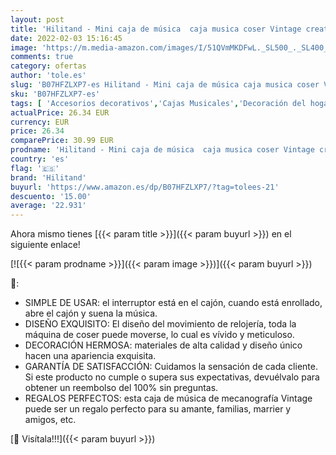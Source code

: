 ```yaml
---
layout: post
title: 'Hilitand - Mini caja de música  caja musica coser Vintage creativa decoración de mesa de regalo Retro juguetes de regalo de Navidad'
date: 2022-02-03 15:16:45
image: 'https://m.media-amazon.com/images/I/51QVmMKDFwL._SL500_._SL400_.jpg'
comments: true
category: ofertas
author: 'tole.es'
slug: 'B07HFZLXP7-es Hilitand - Mini caja de música caja musica coser Vintage...'
sku: 'B07HFZLXP7-es'
tags: [ 'Accesorios decorativos','Cajas Musicales','Decoración del hogar','Hogar y cocina','hilitand','navidad', ]
actualPrice: 26.34 EUR
currency: EUR
price: 26.34
comparePrice: 30.99 EUR
prodname: 'Hilitand - Mini caja de música  caja musica coser Vintage creativa decoración de mesa de regalo Retro juguetes de regalo de Navidad'
country: 'es'
flag: '🇪🇸'
brand: 'Hilitand'
buyurl: 'https://www.amazon.es/dp/B07HFZLXP7/?tag=tolees-21'
descuento: '15.00'
average: '22.931'
---
```


Ahora mismo tienes [{{< param title >}}]({{< param buyurl >}}) en el siguiente enlace!

[![{{< param prodname >}}]({{< param image >}})]({{< param buyurl >}})

🔎:

- SIMPLE DE USAR: el interruptor está en el cajón, cuando está enrollado, abre el cajón y suena la música.
- DISEÑO EXQUISITO: El diseño del movimiento de relojería, toda la máquina de coser puede moverse, lo cual es vívido y meticuloso.
- DECORACIÓN HERMOSA: materiales de alta calidad y diseño único hacen una apariencia exquisita.
- GARANTÍA DE SATISFACCIÓN: Cuidamos la sensación de cada cliente. Si este producto no cumple o supera sus expectativas, devuélvalo para obtener un reembolso del 100% sin preguntas.
- REGALOS PERFECTOS: esta caja de música de mecanografía Vintage puede ser un regalo perfecto para su amante, familias, marrier y amigos, etc.

[🛒 Visítala!!!]({{< param buyurl >}})
